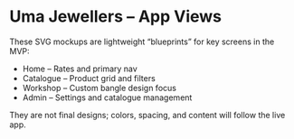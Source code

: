 # Uma Jewellers – App Views

These SVG mockups are lightweight “blueprints” for key screens in the MVP:
- Home – Rates and primary nav
- Catalogue – Product grid and filters
- Workshop – Custom bangle design focus
- Admin – Settings and catalogue management

They are not final designs; colors, spacing, and content will follow the live app.
